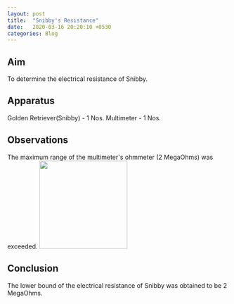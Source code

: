 ```yaml
---
layout: post
title:  "Snibby's Resistance"
date:   2020-03-16 20:20:10 +0530
categories: Blog
---
```

## Aim 
To determine the electrical resistance of Snibby.
## Apparatus
Golden Retriever(Snibby) - 1 Nos.
Multimeter               - 1 Nos.

## Observations
The maximum range of the multimeter's ohmmeter (2 MegaOhms) was exceeded.
<img src="https://github.com/notshriram/github_io_data/snibby.jpg" width="200"/>

## Conclusion
The lower bound of the electrical resistance of Snibby was obtained to be 2 MegaOhms.
